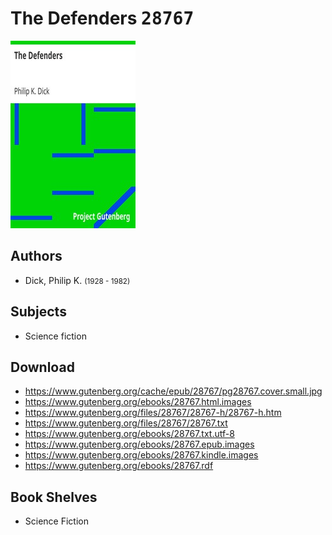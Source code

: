# The Defenders <kbd>28767</kbd>

![](./cover.medium.jpg "")

## Authors


 - Dick, Philip K. <small>(1928 - 1982)</small>

## Subjects


 - Science fiction

## Download


 - https://www.gutenberg.org/cache/epub/28767/pg28767.cover.small.jpg
 - https://www.gutenberg.org/ebooks/28767.html.images
 - https://www.gutenberg.org/files/28767/28767-h/28767-h.htm
 - https://www.gutenberg.org/files/28767/28767.txt
 - https://www.gutenberg.org/ebooks/28767.txt.utf-8
 - https://www.gutenberg.org/ebooks/28767.epub.images
 - https://www.gutenberg.org/ebooks/28767.kindle.images
 - https://www.gutenberg.org/ebooks/28767.rdf

## Book Shelves


 - Science Fiction
